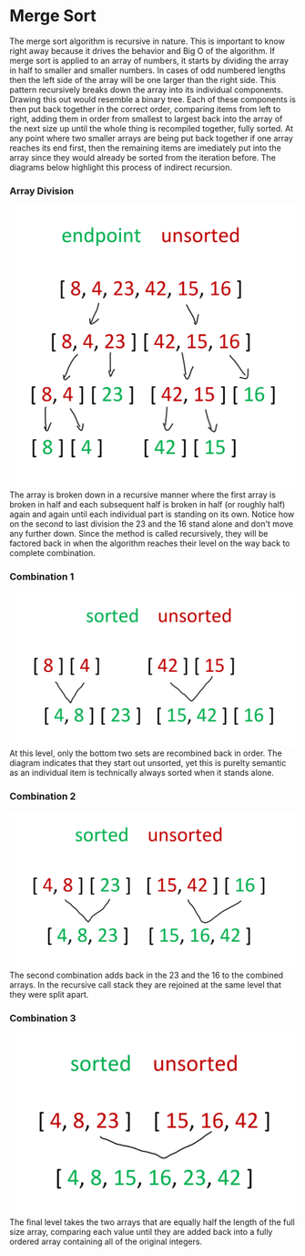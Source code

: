 # Merge Sort

The merge sort algorithm is recursive in nature. This is important to know right away because it drives the behavior and Big O of the algorithm. If merge sort is applied to an array of numbers, it starts by dividing the array in half to smaller and smaller numbers. In cases of odd numbered lengths then the left side of the array will be one larger than the right side. This pattern recursively breaks down the array into its individual components. Drawing this out would resemble a binary tree. Each of these components is then put back together in the correct order, comparing items from left to right, adding them in order from smallest to largest back into the array of the next size up until the whole thing is recompiled together, fully sorted. At any point where two smaller arrays are being put back together if one array reaches its end first, then the remaining items are imediately put into the array since they would already be sorted from the iteration before. The diagrams below highlight this process of indirect recursion.

### Array Division
![Dividing the Array](./assets/Division.png)
The array is broken down in a recursive manner where the first array is broken in half and each subsequent half is broken in half (or roughly half) again and again until each individual part is standing on its own. Notice how on the second to last division the 23 and the 16 stand alone and don't move any further down. Since the method is called recursively, they will be factored back in when the algorithm reaches their level on the way back to complete combination.

### Combination 1
![Combination Level 1](./assets/Combine1.png)
At this level, only the bottom two sets are recombined back in order. The diagram indicates that they start out unsorted, yet this is purelty semantic as an individual item is technically always sorted when it stands alone.

### Combination 2
![Combination Level 2](./assets/Combine2.png)
The second combination adds back in the 23 and the 16 to the combined arrays. In the recursive call stack they are rejoined at the same level that they were split apart.


### Combination 3
![Combination Level 3](./assets/Combine3.png)
The final level takes the two arrays that are equally half the length of the full size array, comparing each value until they are added back into a fully ordered array containing all of the original integers.
